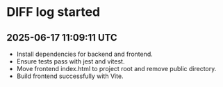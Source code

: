 # DIFF log started
## 2025-06-17 11:09:11 UTC
- Install dependencies for backend and frontend.
- Ensure tests pass with jest and vitest.
- Move frontend index.html to project root and remove public directory.
- Build frontend successfully with Vite.
